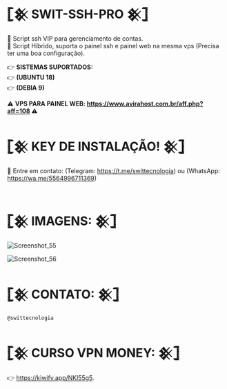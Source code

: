 #  𓊈𒆜 SWIT-SSH-PRO 𒆜𓊉
👑 Script ssh VIP para gerenciamento de contas.<br/>
📶 Script Híbrido, suporta o painel ssh e painel web na mesma vps (Precisa ter uma boa configuração).

👉 <b>SISTEMAS SUPORTADOS:</b></br>
👉 <b>(UBUNTU 18)</b></br>
👉 <b>(DEBIA 9)</b></br>

⚠ <b>VPS PARA PAINEL WEB: https://www.avirahost.com.br/aff.php?aff=108 ⚠</b></br>


# 𓊈𒆜 KEY DE INSTALAÇÃO! 𒆜𓊉
🔑 Entre em contato: (Telegram: https://t.me/swittecnologia) ou (WhatsApp: https://wa.me/5564996711369)
</br></br>

# 𓊈𒆜 IMAGENS: 𒆜𓊉
![Screenshot_55](https://user-images.githubusercontent.com/105602625/206527794-8f44c199-c8b7-437a-9a59-0406dd1ecad5.jpg)

![Screenshot_56](https://user-images.githubusercontent.com/105602625/206527797-857d0ec5-07f9-4511-883b-209383ff2b9e.jpg)

# 𓊈𒆜 CONTATO: 𒆜𓊉
```
@swittecnologia
```

# 𓊈𒆜 CURSO VPN MONEY: 𒆜𓊉
👉 https://kiwify.app/NKl55g5.
